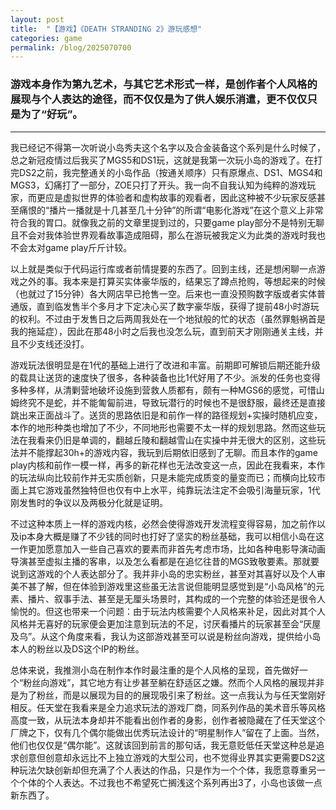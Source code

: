 ```yaml
---
layout: post
title:  "【游戏】《DEATH STRANDING 2》游玩感想"
categories: game
permalink: /blog/2025070700
---
```


### 游戏本身作为第九艺术，与其它艺术形式一样，是创作者个人风格的展现与个人表达的途径，而不仅仅是为了供人娱乐消遣，更不仅仅只是为了“好玩”。

---

我已经记不得第一次听说小岛秀夫这个名字以及合金装备这个系列是什么时候了，总之新冠疫情过后我买了MGS5和DS1玩，这就是我第一次玩小岛的游戏了。在打完DS2之前，我完整通关的小岛作品（按通关顺序）只有原爆点、DS1、MGS4和MGS3，幻痛打了一部分，ZOE只打了开头。我一向不自我认知为纯粹的游戏玩家，而更应是虚拟世界的体验者和虚构故事的观看者，因此这种被不少玩家反感甚至痛恨的“播片一播就是十几甚至几十分钟”的所谓“电影化游戏”在这个意义上非常符合我的胃口。就像我之前的文章里提到过的，只要game play部分不是特别无聊且不会对我体验世界观看故事造成阻碍，那么在游玩被我定义为此类的游戏时我也不会太对game play斤斤计较。

以上就是类似于代码运行库或者前情提要的东西了。回到主线，还是想闲聊一点游戏之外的事。我本来是打算买实体豪华版的，结果忘了蹲点抢购，等想起来的时候（也就过了15分钟）各大网店早已抢售一空。后来也一直没预购数字版或者实体普通版，直到临发售半个多月才下定决心买了数字豪华版，获得了提前48小时游玩的权利。不过由于发售日之后两周我处在一个地狱般的忙的状态（虽然罪魁祸首是我的拖延症），因此在那48小时之后我也没怎么玩，直到前天才刚刚通关主线，并且不少支线还没打。

游戏玩法很明显是在1代的基础上进行了改进和丰富。前期即可解锁后期还能升级的载具让送货的速度快了很多，各种装备也比1代好用了不少。派发的任务也变得多种多样，从清剿营地破坏设施到营救人质都有，颇有一种MGS6的感觉，可惜山姆终究不是蛇，并不能匍匐前进，导致玩潜行的时候也不是很舒服，最终还是直接跳出来正面战斗了。送货的思路依旧是和前作一样的路径规划+实操时随机应变，本作的地形种类也增加了不少，不同地形也需要不太一样的规划思路。然而这些玩法在我看来仍旧是单调的，翻越丘陵和翻越雪山在实操中并无很大的区别，这些玩法并不能撑起30h+的游戏内容，我玩到后期依旧感到了无聊。而且本作的game play内核和前作一模一样，再多的新花样也无法改变这一点，因此在我看来，本作的玩法纵向比较前作并无实质创新，只是未能完成质变的量变而已；而横向比较市面上其它游戏虽然独特但也仅有中上水平，纯靠玩法注定不会吸引海量玩家，1代刚发售时的争议以及两极分化就是证明。

不过这种本质上一样的游戏内核，必然会使得游戏开发流程变得容易，加之前作以及ip本身大概是赚了不少钱的同时也打好了坚实的粉丝基础，我可以相信小岛在这一作更加愿意加入一些自己喜欢的要素而非首先考虑市场，比如各种电影导演动画导演甚至虚拟主播的客串，以及怎么看都是在追忆往昔的MGS致敬要素。那就要说到这游戏的个人表达部分了。我并非小岛的忠实粉丝，甚至对其喜好以及个人审美不甚了解，但在体验到游戏里这些虽无法言说但能明显感觉到是“小岛风格”的元素、播片、叙事手法、甚至是无厘头场景时，其构成的一个完整的体验还是很令人愉悦的。但这也带来一个问题：由于玩法内核需要个人风格来补足，因此对其个人风格并无喜好的玩家便会更加注意到玩法的不足，讨厌看播片的玩家甚至会“厌屋及乌”。从这个角度来看，我认为这部游戏甚至可以说是粉丝向游戏，提供给小岛本人的粉丝以及DS这个IP的粉丝。

总体来说，我推测小岛在制作本作时最注重的是个人风格的呈现，首先做好一个“粉丝向游戏”，其它地方有让步甚至躺在舒适区之嫌。然而个人风格的展现并非是为了粉丝，而是以展现为目的的展现吸引来了粉丝。这一点我认为与任天堂刚好相反。任天堂在我看来是全力追求玩法的游戏厂商，同系列作品的美术音乐等风格高度一致，从玩法本身却并不能看出创作者的身影，创作者被隐藏在了任天堂这个厂牌之下，仅有几个偶尔能做出优秀玩法设计的“明星制作人”留在了上面。当然，他们也仅仅是“偶尔能”。这就该回到前言的那句话，我无意贬低任天堂这种总是追求创意但创意却永远比不上独立游戏的大型公司，也不觉得业界其实更需要DS2这种玩法欠缺创新却但充满了个人表达的作品，只是作为一个个体，我愿意尊重另一个个体的个人表达。不过我也不希望死亡搁浅这个系列再出3了，小岛也该做一点新东西了。

